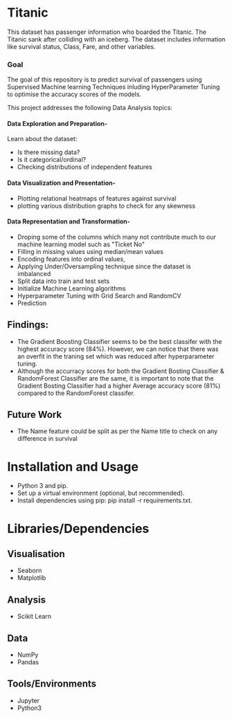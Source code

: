 # Titanic
This dataset has passenger information who boarded the Titanic. The Titanic sank after colliding with an iceberg. The dataset includes information like survival status, Class, Fare, and other variables. 

### Goal
The goal of this repository is to predict survival of passengers using Supervised Machine learning Techniques inluding HyperParameter Tuning to optimise the accuracy scores of the models.

This project addresses the following Data Analysis topics:

#### Data Exploration and Preparation- 
Learn about the dataset: 
- Is there missing data?
- Is it categorical/ordinal? 
- Checking distributions of independent features

#### Data Visualization and Presentation-
- Plotting relational heatmaps of features against survival
- plotting various distribution graphs to check for any skewness

#### Data Representation and Transformation-
- Droping some of the columns which many not contribute much to our machine learning model such as "Ticket No"
- Filling in missing values using median/mean values
- Encoding features into ordinal values,
- Applying Under/Oversampling technique since the dataset is imbalanced
- Split data into train and test sets
- Initialize Machine Learning algorithms
- Hyperparameter Tuning with Grid Search and RandomCV
- Prediction

## Findings:
- The Gradient Boosting Classifier seems to be the best classifer with the highest accuracy score (84%). However, we can notice that there was an overfit in the traning set which was reduced after hyperparameter tuning.
- Although the accurracy scores for both the Gradient Bosting Classifier & RandomForest Classifier are the same, it is important to note that the Gradient Bosting Classifier had a higher Average accuracy score (81%) compared to the RandomForest classifer. 

## Future Work
- The Name feature could be split as per the Name title to check on any difference in survival 


# Installation and Usage 
- Python 3 and pip.
- Set up a virtual environment (optional, but recommended).
- Install dependencies using pip: pip install -r requirements.txt.



# Libraries/Dependencies 
## Visualisation 
- Seaborn 
- Matplotlib 
## Analysis 
- Scikit Learn
## Data 
- NumPy 
- Pandas 
## Tools/Environments 
- Jupyter 
- Python3










